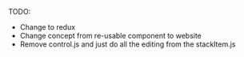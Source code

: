 TODO:
* Change to redux
* Change concept from re-usable component to website
* Remove control.js and just do all the editing from the stackItem.js
